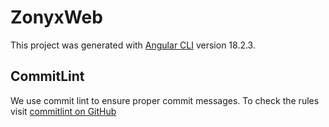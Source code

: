 # ZonyxWeb

This project was generated with [Angular CLI](https://github.com/angular/angular-cli) version 18.2.3.

## CommitLint
We use commit lint to ensure proper commit messages. To check the rules visit [commitlint on GitHub](https://github.com/conventional-changelog/commitlint/tree/master/@commitlint/config-conventional)

